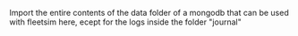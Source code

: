 Import the entire contents of the data folder of a mongodb that can be used with fleetsim here, ecept for the logs inside the folder "journal"